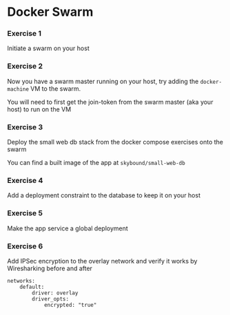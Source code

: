 # Docker Swarm

### Exercise 1

Initiate a swarm on your host

### Exercise 2

Now you have a swarm master running on your host, try adding the `docker-machine` VM to the swarm.

You will need to first get the join-token from the swarm master (aka your host) to run on the VM

### Exercise 3

Deploy the small web db stack from the docker compose exercises onto the swarm

You can find a built image of the app at `skybound/small-web-db`

### Exercise 4

Add a deployment constraint to the database to keep it on your host

### Exercise 5

Make the app service a global deployment

### Exercise 6

Add IPSec encryption to the overlay network and verify it works by Wiresharking before and after

```
networks:
    default:
        driver: overlay
        driver_opts:
            encrypted: "true"
```
